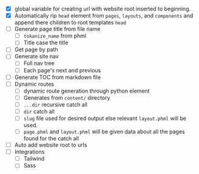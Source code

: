 - [x] global variable for creating url with website root inserted to beginning.
- [x] Automatically rip `head` element from `pages`, `layouts`, and `components` and append there children to root templates `head`
- [ ] Generate page title from file name
  - [ ] `tokanize_name` from phml
  - [ ] Title case the title
- [ ] Get page by path
- [ ] Generate site nav
  - [ ] Full nav tree
  - [ ] Each page's next and previous
- [ ] Generate TOC from markdown file
- [ ] Dynamic routes
  - [ ] dynamic route generation through python element
  - [ ] Generates from `content/` directory
  - [ ] `...dir` recursive catch all
  - [ ] `dir` catch all
  - [ ] `slug` file used for desired output else relevant `layout.phml` will be used.
  - [ ] `page.phml` and `layout.phml` will be given data about all the pages found for the catch all
- [ ] Auto add website root to urls
- [ ] Integrations
  - [ ] Tailwind
  - [ ] Sass
